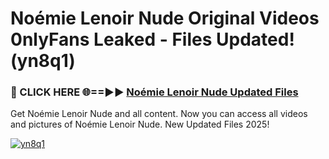 # Noémie Lenoir Nude Original Videos 0nlyFans Leaked - Files Updated! (yn8q1)

<h3>🔴 CLICK HERE 🌐==►► <a href="https://tinyurl.com/yrmya6cz" rel="nofollow">Noémie Lenoir Nude Updated Files</a></h3>

Get Noémie Lenoir Nude and all content. Now you can access all videos and pictures of Noémie Lenoir Nude. New Updated Files 2025!

[![yn8q1](https://i.imgur.com/FMdXYCs.gif)](https://tinyurl.com/yrmya6cz)
